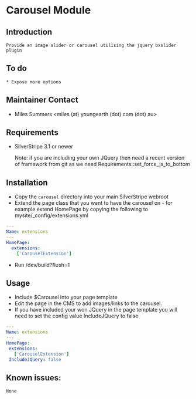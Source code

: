 # Carousel Module

## Introduction

	Provide an image slider or carousel utilising the jquery bxslider plugin

## To do
	* Expose more options

## Maintainer Contact

 * Miles Summers
   <miles (at) youngearth (dot) com (dot) au>

## Requirements

 * SilverStripe 3.1 or newer
 
	Note: if you are including your own JQuery then need a recent version of framework from git as we need Requirements::set_force_js_to_bottom

## Installation

 * Copy the `carousel` directory into your main SilverStripe webroot
 * Extend the page class that you want to have the carousel on - for example extend HomePage by copying the following to mysite/_config/extensions.yml
 
```yaml
---
Name: extensions
---
HomePage:
  extensions:
    ['CarouselExtension']
```

 * Run /dev/build?flush=1

## Usage
 * Include $Carousel into your page template
 * Edit the page in the CMS to add images/links to the carousel.
 * If you have included your won JQuery in the page template you will need to set the config value IncludeJQuery to false
 
 ```yaml
---
Name: extensions
---
HomePage:
  extensions:
    ['CarouselExtension']
  IncludeJQuery: false
```

## Known issues:
	None
